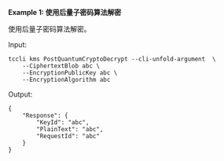 **Example 1: 使用后量子密码算法解密**

使用后量子密码算法解密。

Input: 

```
tccli kms PostQuantumCryptoDecrypt --cli-unfold-argument  \
    --CiphertextBlob abc \
    --EncryptionPublicKey abc \
    --EncryptionAlgorithm abc
```

Output: 
```
{
    "Response": {
        "KeyId": "abc",
        "PlainText": "abc",
        "RequestId": "abc"
    }
}
```

